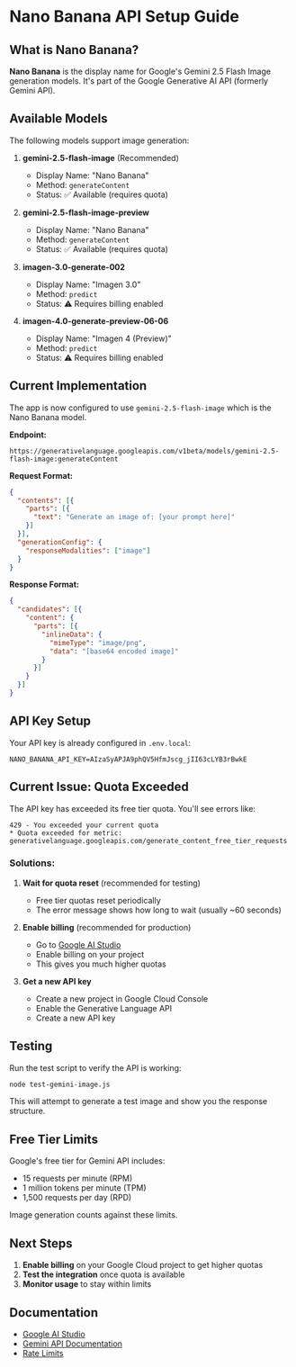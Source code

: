 # Nano Banana API Setup Guide

## What is Nano Banana?

**Nano Banana** is the display name for Google's Gemini 2.5 Flash Image generation models. It's part of the Google Generative AI API (formerly Gemini API).

## Available Models

The following models support image generation:

1. **gemini-2.5-flash-image** (Recommended)
   - Display Name: "Nano Banana"
   - Method: `generateContent`
   - Status: ✅ Available (requires quota)

2. **gemini-2.5-flash-image-preview**
   - Display Name: "Nano Banana"  
   - Method: `generateContent`
   - Status: ✅ Available (requires quota)

3. **imagen-3.0-generate-002**
   - Display Name: "Imagen 3.0"
   - Method: `predict`
   - Status: ⚠️ Requires billing enabled

4. **imagen-4.0-generate-preview-06-06**
   - Display Name: "Imagen 4 (Preview)"
   - Method: `predict`
   - Status: ⚠️ Requires billing enabled

## Current Implementation

The app is now configured to use `gemini-2.5-flash-image` which is the Nano Banana model.

**Endpoint:**
```
https://generativelanguage.googleapis.com/v1beta/models/gemini-2.5-flash-image:generateContent
```

**Request Format:**
```json
{
  "contents": [{
    "parts": [{
      "text": "Generate an image of: [your prompt here]"
    }]
  }],
  "generationConfig": {
    "responseModalities": ["image"]
  }
}
```

**Response Format:**
```json
{
  "candidates": [{
    "content": {
      "parts": [{
        "inlineData": {
          "mimeType": "image/png",
          "data": "[base64 encoded image]"
        }
      }]
    }
  }]
}
```

## API Key Setup

Your API key is already configured in `.env.local`:
```
NANO_BANANA_API_KEY=AIzaSyAPJA9phQV5HfmJscg_jII63cLYB3rBwkE
```

## Current Issue: Quota Exceeded

The API key has exceeded its free tier quota. You'll see errors like:

```
429 - You exceeded your current quota
* Quota exceeded for metric: generativelanguage.googleapis.com/generate_content_free_tier_requests
```

### Solutions:

1. **Wait for quota reset** (recommended for testing)
   - Free tier quotas reset periodically
   - The error message shows how long to wait (usually ~60 seconds)

2. **Enable billing** (recommended for production)
   - Go to [Google AI Studio](https://aistudio.google.com/)
   - Enable billing on your project
   - This gives you much higher quotas

3. **Get a new API key**
   - Create a new project in Google Cloud Console
   - Enable the Generative Language API
   - Create a new API key

## Testing

Run the test script to verify the API is working:

```bash
node test-gemini-image.js
```

This will attempt to generate a test image and show you the response structure.

## Free Tier Limits

Google's free tier for Gemini API includes:
- 15 requests per minute (RPM)
- 1 million tokens per minute (TPM)
- 1,500 requests per day (RPD)

Image generation counts against these limits.

## Next Steps

1. **Enable billing** on your Google Cloud project to get higher quotas
2. **Test the integration** once quota is available
3. **Monitor usage** to stay within limits

## Documentation

- [Google AI Studio](https://aistudio.google.com/)
- [Gemini API Documentation](https://ai.google.dev/gemini-api/docs)
- [Rate Limits](https://ai.google.dev/gemini-api/docs/rate-limits)
